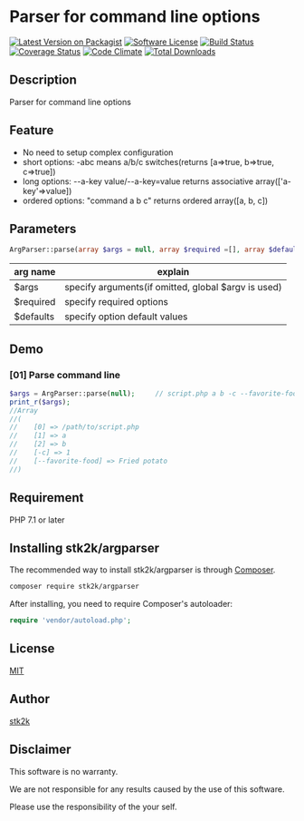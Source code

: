 Parser for command line options
=======================

[![Latest Version on Packagist](https://img.shields.io/packagist/v/stk2k/argparser.svg?style=flat-square)](https://packagist.org/packages/stk2k/argparser)
[![Software License](https://img.shields.io/badge/license-MIT-brightgreen.svg?style=flat-square)](LICENSE.md)
[![Build Status](https://travis-ci.org/stk2k/argparser.svg?branch=master)](https://travis-ci.org/stk2k/argparser)
[![Coverage Status](https://coveralls.io/repos/github/stk2k/argparser/badge.svg?branch=master)](https://coveralls.io/github/stk2k/argparser?branch=master)
[![Code Climate](https://codeclimate.com/github/stk2k/argparser/badges/gpa.svg)](https://codeclimate.com/github/stk2k/argparser)
[![Total Downloads](https://img.shields.io/packagist/dt/stk2k/argparser.svg?style=flat-square)](https://packagist.org/packages/stk2k/argparser)

## Description

Parser for command line options

## Feature

- No need to setup complex configuration
- short options: -abc means a/b/c switches(returns [a=>true, b=>true, c=>true])
- long options: --a-key value/--a-key=value returns associative array(['a-key'=>value])
- ordered options: "command a b c" returns ordered array([a, b, c])

## Parameters

```php
ArgParser::parse(array $args = null, array $required =[], array $defaults = []);
```

| arg name       | explain |
| ---------------|----------------|
| $args          | specify arguments(if omitted, global $argv is used) |
| $required      | specify required options |
| $defaults      | specify option default values |

## Demo

### [01] Parse command line

```php
$args = ArgParser::parse(null);     // script.php a b -c --favorite-food="Fried potato"
print_r($args);
//Array
//(
//    [0] => /path/to/script.php
//    [1] => a
//    [2] => b
//    [-c] => 1
//    [--favorite-food] => Fried potato
//)
```

## Requirement

PHP 7.1 or later

## Installing stk2k/argparser

The recommended way to install stk2k/argparser is through
[Composer](http://getcomposer.org).

```bash
composer require stk2k/argparser
```

After installing, you need to require Composer's autoloader:

```php
require 'vendor/autoload.php';
```

## License
[MIT](https://github.com/stk2k/argparser/blob/master/LICENSE)

## Author

[stk2k](https://github.com/stk2k)

## Disclaimer

This software is no warranty.

We are not responsible for any results caused by the use of this software.

Please use the responsibility of the your self.

